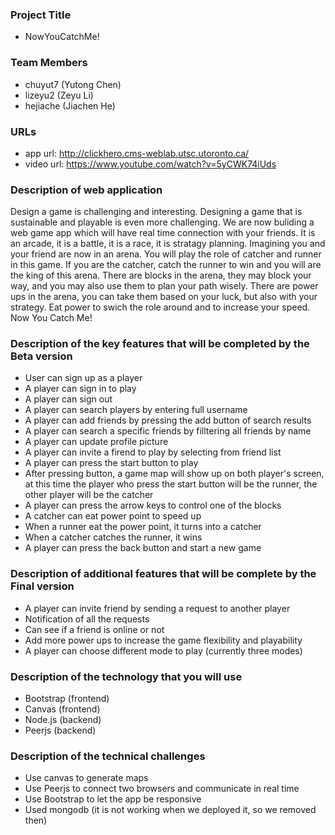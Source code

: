 ### Project Title
- NowYouCatchMe!

### Team Members
- chuyut7 (Yutong Chen)
- lizeyu2 (Zeyu Li)
- hejiache (Jiachen He)

### URLs
- app url: http://clickhero.cms-weblab.utsc.utoronto.ca/
- video url: https://www.youtube.com/watch?v=5yCWK74iUds

### Description of web application

Design a game is challenging and interesting.
Designing a game that is sustainable and playable is even more challenging.
We are now buliding a web game app which will have real time connection with your friends.
It is an arcade, it is a battle, it is a race, it is stratagy planning.
Imagining you and your friend are now in an arena. You will play the role of catcher and runner in this game.
If you are the catcher, catch the runner to win and you will are the king of this arena.
There are blocks in the arena, they may block your way, and you may also use them to plan your path wisely.
There are power ups in the arena, you can take them based on your luck, but also with your strategy.
Eat power to swich the role around and to increase your speed.
Now You Catch Me!

### Description of the key features that will be completed by the Beta version
- User can sign up as a player
- A player can sign in to play
- A player can sign out
- A player can search players by entering full username
- A player can add friends by pressing the add button of search results
- A player can search a specific friends by filltering all friends by name
- A player can update profile picture
- A player can invite a firend to play by selecting from friend list
- A player can press the start button to play
- After pressing button, a game map will show up on both player's screen, at this time the
  player who press the start button will be the runner, the other player will be the catcher
- A player can press the arrow keys to control one of the blocks
- A catcher can eat power point to speed up
- When a runner eat the power point, it turns into a catcher
- When a catcher catches the runner, it wins
- A player can press the back button and start a new game

### Description of additional features that will be complete by the Final version
- A player can invite friend by sending a request to another player
- Notification of all the requests
- Can see if a friend is online or not
- Add more power ups to increase the game flexibility and playability
- A player can choose different mode to play (currently three modes)

### Description of the technology that you will use
- Bootstrap (frontend)
- Canvas (frontend)
- Node.js (backend)
- Peerjs (backend)

### Description of the technical challenges
- Use canvas to generate maps
- Use Peerjs to connect two browsers and communicate in real time
- Use Bootstrap to let the app be responsive
- Used mongodb (it is not working when we deployed it, so we removed then)
